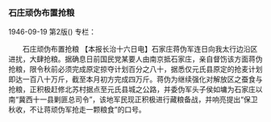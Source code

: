 ### 石庄顽伪布置抢粮

1946-09-19
第2版()
专栏：

　　石庄顽伪布置抢粮
    【本报长治十六日电】石家庄蒋伪军连日向我太行边沿区进扰，大肆抢粮。据确息日前国民党某要人由南京抵石家庄，亲自督饬该方面蒋伪抢粮，限令秋前必须完成原定掠夺计划百分之八十，据悉仅元氏县原定的抢麦计划即达一百八十万斤，截至本月初方完成四万斤。蒋伪为继续强化对解放区之蚕食与抢粮，正积极赶修北苏村据点至元氏县城之公路，并委伪军头子侯如墉为石家庄以南“冀西十一县剿匪总司令”，该地军民现正积极进行藏粮备战，并响亮提出“保卫秋收，不让蒋顽伪军抢走一颗粮食”的口号。

